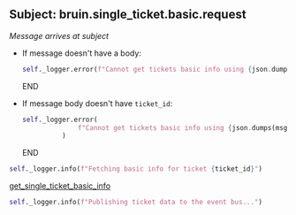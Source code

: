 ## Subject: bruin.single_ticket.basic.request

_Message arrives at subject_

* If message doesn't have a body:
  ```python
  self._logger.error(f"Cannot get tickets basic info using {json.dumps(msg)}. JSON malformed")
  ```
  END

* If message body doesn't have `ticket_id`:
  ```python
  self._logger.error(
                f"Cannot get tickets basic info using {json.dumps(msg)}. Need a TicketId to keep going."
            )
  ```
  END

```python
self._logger.info(f"Fetching basic info for ticket {ticket_id}")
```

[get_single_ticket_basic_info](../repositories/bruin_repository/get_single_ticket_basic_info.md)

```python
self._logger.info(f"Publishing ticket data to the event bus...")
```
